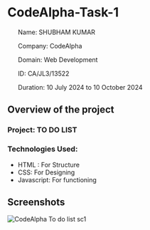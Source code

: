 # CodeAlpha-Task-1

<ul>Name: SHUBHAM KUMAR</ul>
<ul>Company: CodeAlpha</ul>
<ul>Domain: Web Development</ul>
<ul>ID: CA/JL3/13522</ul>
<ul>Duration: 10 July 2024 to 10 October 2024</ul>

<h2>Overview of the project</h2>
<h3>Project: TO DO LIST</h3>
<h3>Technologies Used:</h3>
<ul>
  <li>HTML : For Structure</li>
   <li>CSS: For Designing</li>
   <li>Javascript: For functioning</li>
</ul>



<h2>Screenshots</h2>

![CodeAlpha To do list sc1](https://github.com/user-attachments/assets/b07337ab-a5dd-4627-9847-042138f99678)


